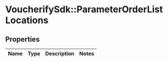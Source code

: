 # VoucherifySdk::ParameterOrderListLocations

## Properties

| Name | Type | Description | Notes |
| ---- | ---- | ----------- | ----- |

